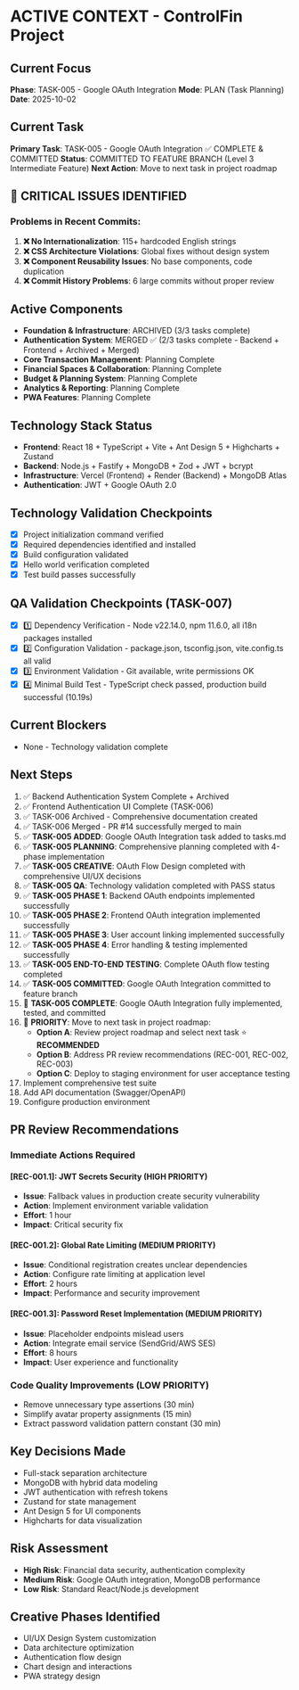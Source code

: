 # ACTIVE CONTEXT - ControlFin Project

## Current Focus

**Phase**: TASK-005 - Google OAuth Integration
**Mode**: PLAN (Task Planning)
**Date**: 2025-10-02

## Current Task

**Primary Task**: TASK-005 - Google OAuth Integration ✅ COMPLETE & COMMITTED
**Status**: COMMITTED TO FEATURE BRANCH (Level 3 Intermediate Feature)
**Next Action**: Move to next task in project roadmap

## 🚨 CRITICAL ISSUES IDENTIFIED

### **Problems in Recent Commits:**

1. **❌ No Internationalization**: 115+ hardcoded English strings
2. **❌ CSS Architecture Violations**: Global fixes without design system
3. **❌ Component Reusability Issues**: No base components, code duplication
4. **❌ Commit History Problems**: 6 large commits without proper review

## Active Components

- **Foundation & Infrastructure**: ARCHIVED (3/3 tasks complete)
- **Authentication System**: MERGED ✅ (2/3 tasks complete - Backend + Frontend + Archived + Merged)
- **Core Transaction Management**: Planning Complete
- **Financial Spaces & Collaboration**: Planning Complete
- **Budget & Planning System**: Planning Complete
- **Analytics & Reporting**: Planning Complete
- **PWA Features**: Planning Complete

## Technology Stack Status

- **Frontend**: React 18 + TypeScript + Vite + Ant Design 5 + Highcharts + Zustand
- **Backend**: Node.js + Fastify + MongoDB + Zod + JWT + bcrypt
- **Infrastructure**: Vercel (Frontend) + Render (Backend) + MongoDB Atlas
- **Authentication**: JWT + Google OAuth 2.0

## Technology Validation Checkpoints

- [x] Project initialization command verified
- [x] Required dependencies identified and installed
- [x] Build configuration validated
- [x] Hello world verification completed
- [x] Test build passes successfully

## QA Validation Checkpoints (TASK-007)

- [x] 1️⃣ Dependency Verification - Node v22.14.0, npm 11.6.0, all i18n packages installed
- [x] 2️⃣ Configuration Validation - package.json, tsconfig.json, vite.config.ts all valid
- [x] 3️⃣ Environment Validation - Git available, write permissions OK
- [x] 4️⃣ Minimal Build Test - TypeScript check passed, production build successful (10.19s)

## Current Blockers

- None - Technology validation complete

## Next Steps

1. ✅ Backend Authentication System Complete + Archived
2. ✅ Frontend Authentication UI Complete (TASK-006)
3. ✅ TASK-006 Archived - Comprehensive documentation created
4. ✅ TASK-006 Merged - PR #14 successfully merged to main
5. ✅ **TASK-005 ADDED**: Google OAuth Integration task added to tasks.md
6. ✅ **TASK-005 PLANNING**: Comprehensive planning completed with 4-phase implementation
7. ✅ **TASK-005 CREATIVE**: OAuth Flow Design completed with comprehensive UI/UX decisions
8. ✅ **TASK-005 QA**: Technology validation completed with PASS status
9. ✅ **TASK-005 PHASE 1**: Backend OAuth endpoints implemented successfully
10. ✅ **TASK-005 PHASE 2**: Frontend OAuth integration implemented successfully
11. ✅ **TASK-005 PHASE 3**: User account linking implemented successfully
12. ✅ **TASK-005 PHASE 4**: Error handling & testing implemented successfully
13. ✅ **TASK-005 END-TO-END TESTING**: Complete OAuth flow testing completed
14. ✅ **TASK-005 COMMITTED**: Google OAuth Integration committed to feature branch
15. 🎉 **TASK-005 COMPLETE**: Google OAuth Integration fully implemented, tested, and committed
16. 🔄 **PRIORITY**: Move to next task in project roadmap:
    - **Option A**: Review project roadmap and select next task ⭐ **RECOMMENDED**
    - **Option B**: Address PR review recommendations (REC-001, REC-002, REC-003)
    - **Option C**: Deploy to staging environment for user acceptance testing
17. Implement comprehensive test suite
18. Add API documentation (Swagger/OpenAPI)
19. Configure production environment

## PR Review Recommendations

### Immediate Actions Required

#### [REC-001.1]: JWT Secrets Security (HIGH PRIORITY)

- **Issue**: Fallback values in production create security vulnerability
- **Action**: Implement environment variable validation
- **Effort**: 1 hour
- **Impact**: Critical security fix

#### [REC-001.2]: Global Rate Limiting (MEDIUM PRIORITY)

- **Issue**: Conditional registration creates unclear dependencies
- **Action**: Configure rate limiting at application level
- **Effort**: 2 hours
- **Impact**: Performance and security improvement

#### [REC-001.3]: Password Reset Implementation (MEDIUM PRIORITY)

- **Issue**: Placeholder endpoints mislead users
- **Action**: Integrate email service (SendGrid/AWS SES)
- **Effort**: 8 hours
- **Impact**: User experience and functionality

### Code Quality Improvements (LOW PRIORITY)

- Remove unnecessary type assertions (30 min)
- Simplify avatar property assignments (15 min)
- Extract password validation pattern constant (30 min)

## Key Decisions Made

- Full-stack separation architecture
- MongoDB with hybrid data modeling
- JWT authentication with refresh tokens
- Zustand for state management
- Ant Design 5 for UI components
- Highcharts for data visualization

## Risk Assessment

- **High Risk**: Financial data security, authentication complexity
- **Medium Risk**: Google OAuth integration, MongoDB performance
- **Low Risk**: Standard React/Node.js development

## Creative Phases Identified

- UI/UX Design System customization
- Data architecture optimization
- Authentication flow design
- Chart design and interactions
- PWA strategy design
